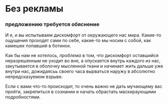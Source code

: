 # Без рекламы

### предложению требуется обяснение

И я, и вы испытываем дискомфорт от окружающего нас мира. Какие-то   ощущения проходят сами по себе, какие-то мы носим с собой, как камешек попавший в ботинок.

Как бы нам не хотелось, *проблема* в том, что дискомфорт оставшийся неразрешенным не уходит во вне, а опускается внутрь каждого из нас, закутывается в оболочку мысленной ткани и начинает жить дальше уже внутри нас, дожидаясьь своего часа вырваться наружу в абсолютно непредсказуемом взрыве.

Если с вами что-то происходит, то очень важно не дать мучающему вас пройти, закрепиться в сознании и начать обрастать маскираующими подробностями.
